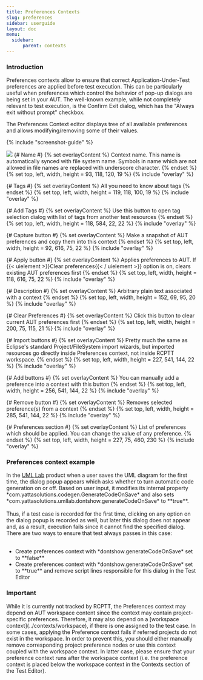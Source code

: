 ```yaml
---
title: Preferences Contexts
slug: preferences
sidebar: userguide
layout: doc
menu:
  sidebar:
      parent: contexts
---
```


###  Introduction

Preferences contexts allow to ensure that correct Application-Under-Test preferences are applied before test execution. 
This can be particularly useful when preferences which control the behavior of pop-up dialogs are being set in your AUT. 
The well-known example, while not completely relevant to test execution, is the Confirm Exit dialog, which has the "Always exit without prompt" checkbox.

The Preferences Context editor displays tree of all available preferences and allows modifying/removing some of their values. 

{% include "screenshot-guide" %}
<div class="screenshot">
  <img src="{{site.url}}/shared/img/screenshot-preferences-context-editor.png"></img>
  {# Name #}
  {% set overlayContent %}
  Context name. This name is automatically synced with file system name. Symbols in name which are not allowed in file names are replaced with underscore character.
  {% endset %}
  {% set top, left, width, height = 93, 118, 120, 19 %}
  {% include "overlay" %}
  
  {# Tags #}
  {% set overlayContent %}
  All you need to know about tags
  {% endset %}
  {% set top, left, width, height = 119, 118, 100, 19 %}
  {% include "overlay" %}

  {# Add Tags #}
  {% set overlayContent %}
  Use this button to open tag selection dialog with list of tags from another test resources
  {% endset %}
  {% set top, left, width, height = 118, 584, 22, 22 %}
  {% include "overlay" %}
  
  {# Capture button  #}
  {% set overlayContent %}
  Make a snapshot of AUT preferences and copy them into this context
  {% endset %}
  {% set top, left, width, height = 92, 616, 75, 22 %}
  {% include "overlay" %}

  {# Apply button  #}
  {% set overlayContent %}
  Applies preferences to AUT.   If {{< uielement >}}Clear preferences{{< / uielement >}} option is on, clears existing AUT preferences first
  {% endset %}
  {% set top, left, width, height = 118, 616, 75, 22 %}
  {% include "overlay" %}
  
   {# Description #}
  {% set overlayContent %}
  Arbitrary plain text associated with a context
  {% endset %}
  {% set top, left, width, height = 152, 69, 95, 20 %}
  {% include "overlay" %}

  {# Clear Preferences #}
  {% set overlayContent %}
  Click this button to clear current AUT preferences first
  {% endset %}
  {% set top, left, width, height = 200, 75, 115, 21 %}
  {% include "overlay" %}
  
  {# Import buttons #}
  {% set overlayContent %}
  Pretty much the same as Eclipse's standard Project/FileSystem import wizards, but imported resources go directly inside Preferences context, not inside RCPTT workspace.
  {% endset %}
  {% set top, left, width, height = 227, 541, 144, 22 %}
  {% include "overlay" %}
  
  {# Add buttons #}
  {% set overlayContent %}
  You can manually add a preference into a context with this button
  {% endset %}
  {% set top, left, width, height = 256, 541, 144, 22 %}
  {% include "overlay" %}
  
  {# Remove button #}
  {% set overlayContent %}
  Removes selected preference(s) from a context
  {% endset %}
  {% set top, left, width, height = 285, 541, 144, 22 %}
  {% include "overlay" %}
  
  {# Preferences section #}
  {% set overlayContent %}
  List of preferences which should be applied. You can change the value of any preference.
  {% endset %}
  {% set top, left, width, height = 227, 75, 460, 230 %}
  {% include "overlay" %}
  
  </div>
  
 
  <div class="panel panel-info">
  <div class="panel-heading">
    <h3 class="panel-title">Preferences context example</h3>
  </div>
  <div class="panel-body">
    In the <a href="http://uml-lab.com">UML Lab</a> product when a user saves the UML diagram for the first time, the dialog popup appears which asks whether to turn automatic code generation on or off. 
    Based on user input, it modifies its internal property *com.yattasolutions.codegen.GenerateCodeOnSave* and also sets *com.yattasolutions.umllab.dontshow.generateCodeOnSave* to **true**.
    <br><br>
	Thus, if a test case is recorded for the first time, clicking on any option on the dialog popup is recorded as well, but later this dialog does not appear and, as a result, execution fails since it cannot find the specified dialog. 
	There are two ways to ensure that test always passes in this case:
	<br><br>
<ul>
<li>Create preferences context with *dontshow.generateCodeOnSave* set to **false**</li>
<li>Create preferences context with *dontshow.generateCodeOnSave* set to **true** and remove script lines responsible for this dialog in the Test Editor</li>
<ul>  
  </div>
</div>

<div class="panel panel-warning">
<div class="panel-heading">
    <h3 class="panel-title">Important</h3>
  </div>
  <div class="panel-body">
    While it is currently not tracked by RCPTT, the Preferences context may depend on AUT workspace content since the context may contain project-specific preferences. 
    Therefore, it may also depend on a [workspace context](../contexts/workspace), if there is one assigned to the test case. 
    In some cases, applying the Preference context fails if referred projects do not exist in the workspace.
     In order to prevent this, you should either manually remove corresponding project preference nodes or use this context coupled with the workspace context. 
     In latter case, please ensure that your preference context runs after the workspace context (i.e. the preference context 
     is placed below the workspace context in the Contexts section of the Test Editor).
  </div>
</div>


  
